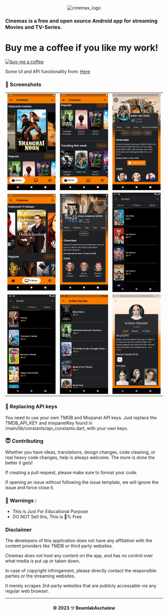 <div align="center">
  <img src="https://user-images.githubusercontent.com/72562470/179736437-3e8f7dfe-2132-496d-956a-3e10de35eb96.png" width="200" height="200" alt="cinemax_logo">
</div>

<h3><b>Cinemax is a free and open source Android app for streaming Movies and TV-Series.</b></h3>

<h1>Buy me a coffee if you like my work!</h1>
<a href="https://www.buymeacoffee.com/cinemaxapp"><img src="https://helloimjessa.files.wordpress.com/2021/06/bmc-button.png" height="90" width="320.4" alt="buy me a coffee"></a>

Some UI and API functionality from: [Here](https://github.com/bimsina/Matinee-Flutter)



### 📱 Screenshots
<table style={border:"none"}>
  <tr>
    <td><img src="https://raw.githubusercontent.com/BeamlakAschalew/beamlakaschalew.github.io/main/cinemax/res/assets/images/Screenshot_1665745039.png" alt="Screenshot 2"/></td>
    <td><img src="https://raw.githubusercontent.com/BeamlakAschalew/beamlakaschalew.github.io/main/cinemax/res/assets/images/Screenshot_1665745049.png" alt="Screenshot 1"/></td>
    <td><img src="https://raw.githubusercontent.com/BeamlakAschalew/beamlakaschalew.github.io/main/cinemax/res/assets/images/Screenshot_1665745123.png" alt="Screenshot 3"/></td>
  </tr>
  <tr>
    <td><img src="https://raw.githubusercontent.com/BeamlakAschalew/beamlakaschalew.github.io/main/cinemax/res/assets/images/Screenshot_1665745067.png" alt="Screenshot 1"/></td>
    <td><img src="https://raw.githubusercontent.com/BeamlakAschalew/beamlakaschalew.github.io/main/cinemax/res/assets/images/Screenshot_1665745337.png" alt="Screenshot 2"/></td>
    <td><img src="https://raw.githubusercontent.com/BeamlakAschalew/beamlakaschalew.github.io/main/cinemax/res/assets/images/Screenshot_1667389674.png" alt="Screenshot 3"/></td>
  </tr>
  <tr>
    <td><img src="https://raw.githubusercontent.com/BeamlakAschalew/beamlakaschalew.github.io/main/cinemax/res/assets/images/Screenshot_1667389716.png" alt="Screenshot 1"/></td>
    <td><img src="https://raw.githubusercontent.com/BeamlakAschalew/beamlakaschalew.github.io/main/cinemax/res/assets/images/Screenshot_1667389747.png" alt="Screenshot 1"/></td>
    <td><img src="https://raw.githubusercontent.com/BeamlakAschalew/beamlakaschalew.github.io/main/cinemax/res/assets/images/Screenshot_1667389858.png" alt="Screenshot 1"/></td>
  </tr>
</table>

### 🔐 Replacing API keys

You need to use your own TMDB and Mixpanel API keys. Just replace the TMDB_API_KEY and mixpanelKey found in /main/lib/constants/api_constants.dart, with your own keys.

### 😇 Contributing

Whether you have ideas, translations, design changes, code cleaning, or real heavy code changes, help is always welcome. The more is done the better it gets!

If creating a pull request, please make sure to format your code.

If opening an issue without following the issue template, we will ignore the issue and force close it.

### 🚸 Warnings :

- This is Just For Educational Purpose
- DO NOT Sell this, This is 💯% Free

### Disclaimer

The developers of this application does not have any affiliation with the content providers like TMDB or third party websites.

Cinemax does not host any content on the app, and has no control over what media is put up or taken down.

In case of copyright infringement, please directly contact the responsible parties or the streaming websites.

It merely scrapes 3rd-party websites that are publicly accessable via any regular web browser.

---
<h4 align='center'>© 2023 ツ BeamlakAschalew</h4>

<!-- DO NOT REMOVE THIS CREDIT 🤬 -->

